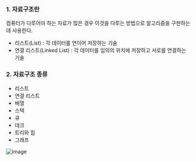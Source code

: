 ### 1. 자료구조란
컴퓨터가 다루어야 하는 자료가 많은 경우 이것을 다루는 방법으로 알고리즘을 구현하는데 사용한다.

- 리스트(List) : 각 데이터를 연이어 저장하는 기술
- 연결 리스트(Linked List) : 각 데이터를 임의의 위치에 저장하고 서로를 연결하는 기술

### 2. 자료구조 종류
- 리스트
- 연결 리스트
- 배열
- 스택
- 큐
- 데크
- 트리와 힙
- 그래프

![image](https://user-images.githubusercontent.com/90902468/199742606-3f7c644c-b94d-4cef-a442-523869150e84.png)

